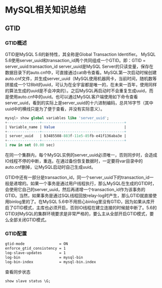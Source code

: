 # MySQL相关知识总结
## GTID
### GTID概述
  GTID是MySQL 5.6的新特性，其全称是Global Transaction Identifier。 
  MySQL 5.6使用server_uuid和transaction_id两个共同组成一个GTID。即：GTID = server_uuid:transaction_id
  server_uuid是MySQL Server的只读变量，保存在数据目录下的auto.cnf中，可直接通过cat命令查看。MySQL第一次启动时候创建auto.cnf文件，并生成server_uuid（MySQL使用机器网卡，当前时间，随机数等拼接成一个128bit的uuid，可认为在全宇宙都是唯一的，在未来一百年，使用同样的算法生成的uuid是不会冲突的）。之后MySQL再启动时不会重复生成uuid，而是使用auto.cnf中的uuid。也可以通过MySQL客户端使用如下命令查看server_uuid，看到的实际上是server_uuid的十六进制编码，总共16字节（其中uuid中的横线只是为了便于查看，并没有实际意义）。
``` sql
mysql> show global variables like 'server_uuid';
+---------------+--------------------------------------+
| Variable_name | Value                                |
+---------------+--------------------------------------+
| server_uuid   | b3485508-883f-11e5-85fb-e41f136aba3e |
+---------------+--------------------------------------+
1 row in set (0.00 sec)
```
   在同一个集群内，每个MySQL实例的server_uuid必须唯一，否则同步时，会造成IO线程不停的中断，重连。在通过备份恢复数据时，一定要将var目录中的auto.cnf删掉，让MySQL启动时自己生成uuid。
   
GTID中还有一部分是transaction_id，同一个server_uuid下的transaction_id一般是递增的。如果一个事务是通过用户线程执行，那么MySQL在生成的GTID时，会使用它自己的server_uuid，然后再递增一个transaction_id作为该事务的GTID。当然，如果事务是通过SQL线程回放relay-log时产生，那么GTID就直接使用binlog里的了。在MySQL 5.6中不用担心binlog里没有GTID，因为如果从库开启了GTID模式，主库也必须开启，否则IO线程在建立连接的时候就中断了。5.6的GTID对MySQL的集群环境要求是非常严格的，要么主从全部开启GTID模式，要么全部关闭GTID模式。
### GTID配置
``` bash
gtid-mode                = ON
enforce_gtid_consistency = 1
log-slave-updates        = 1
log-bin                  = mysql-bin
log-bin-index            = mysql-bin.index
```
查看同步状态
``` sql
show slave status \G;
```
